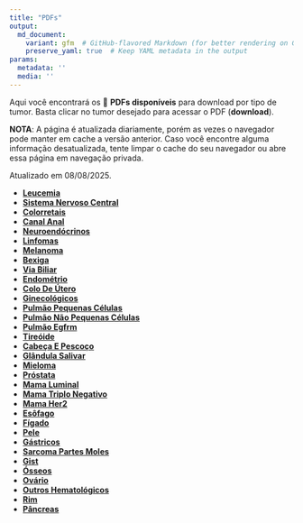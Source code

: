 ```yaml
---
title: "PDFs"
output: 
  md_document:
    variant: gfm  # GitHub-flavored Markdown (for better rendering on GitHub)
    preserve_yaml: true  # Keep YAML metadata in the output
params:
  metadata: ''
  media: ''
---
```


<script async src="https://scripts.simpleanalyticscdn.com/latest.js"></script>

Aqui você encontrará os 📝 **PDFs disponíveis** para download por tipo
de tumor. Basta clicar no tumor desejado para acessar o PDF
(**download**).

**NOTA**: A página é atualizada diariamente, porém as vezes o navegador
pode manter em cache a versão anterior. Caso você encontre alguma
informação desatualizada, tente limpar o cache do seu navegador ou abre
essa página em navegação privada.

Atualizado em 08/08/2025.

- [**Leucemia**](https://coeoralmeds-e768.restdb.io/media/68958bc3f63b804800237e09?download=true)
- [**Sistema Nervoso
  Central**](https://coeoralmeds-e768.restdb.io/media/68958bc4f63b804800237e0c?download=true)
- [**Colorretais**](https://coeoralmeds-e768.restdb.io/media/68958bc7f63b804800237e10?download=true)
- [**Canal
  Anal**](https://coeoralmeds-e768.restdb.io/media/68958bc8f63b804800237e12?download=true)
- [**Neuroendócrinos**](https://coeoralmeds-e768.restdb.io/media/68958bc9f63b804800237e14?download=true)
- [**Linfomas**](https://coeoralmeds-e768.restdb.io/media/68958bcaf63b804800237e16?download=true)
- [**Melanoma**](https://coeoralmeds-e768.restdb.io/media/68958bcbf63b804800237e18?download=true)
- [**Bexiga**](https://coeoralmeds-e768.restdb.io/media/68958bccf63b804800237e1a?download=true)
- [**Via
  Biliar**](https://coeoralmeds-e768.restdb.io/media/68958bcdf63b804800237e1c?download=true)
- [**Endométrio**](https://coeoralmeds-e768.restdb.io/media/68958bcef63b804800237e1e?download=true)
- [**Colo De
  Útero**](https://coeoralmeds-e768.restdb.io/media/68958bcff63b804800237e20?download=true)
- [**Ginecológicos**](https://coeoralmeds-e768.restdb.io/media/68958bd0f63b804800237e26?download=true)
- [**Pulmão Pequenas
  Células**](https://coeoralmeds-e768.restdb.io/media/68958bd2f63b804800237e28?download=true)
- [**Pulmão Não Pequenas
  Células**](https://coeoralmeds-e768.restdb.io/media/68958bd3f63b804800237e2a?download=true)
- [**Pulmão
  Egfrm**](https://coeoralmeds-e768.restdb.io/media/68958bd4f63b804800237e2c?download=true)
- [**Tireóide**](https://coeoralmeds-e768.restdb.io/media/68958bd6f63b804800237e30?download=true)
- [**Cabeça E
  Pescoço**](https://coeoralmeds-e768.restdb.io/media/68958bd7f63b804800237e32?download=true)
- [**Glândula
  Salivar**](https://coeoralmeds-e768.restdb.io/media/68958bd8f63b804800237e34?download=true)
- [**Mieloma**](https://coeoralmeds-e768.restdb.io/media/68958bd9f63b804800237e36?download=true)
- [**Próstata**](https://coeoralmeds-e768.restdb.io/media/68958bdaf63b804800237e38?download=true)
- [**Mama
  Luminal**](https://coeoralmeds-e768.restdb.io/media/68958bddf63b804800237e3c?download=true)
- [**Mama Triplo
  Negativo**](https://coeoralmeds-e768.restdb.io/media/68958bdff63b804800237e3f?download=true)
- [**Mama
  Her2**](https://coeoralmeds-e768.restdb.io/media/68958be0f63b804800237e41?download=true)
- [**Esôfago**](https://coeoralmeds-e768.restdb.io/media/68958be1f63b804800237e43?download=true)
- [**Fígado**](https://coeoralmeds-e768.restdb.io/media/68958be3f63b804800237e45?download=true)
- [**Pele**](https://coeoralmeds-e768.restdb.io/media/68958be4f63b804800237e46?download=true)
- [**Gástricos**](https://coeoralmeds-e768.restdb.io/media/68958be5f63b804800237e48?download=true)
- [**Sarcoma Partes
  Moles**](https://coeoralmeds-e768.restdb.io/media/68958be6f63b804800237e4a?download=true)
- [**Gist**](https://coeoralmeds-e768.restdb.io/media/68958be7f63b804800237e4c?download=true)
- [**Ósseos**](https://coeoralmeds-e768.restdb.io/media/68958be8f63b804800237e4e?download=true)
- [**Ovário**](https://coeoralmeds-e768.restdb.io/media/68958be9f63b804800237e50?download=true)
- [**Outros
  Hematológicos**](https://coeoralmeds-e768.restdb.io/media/68958beaf63b804800237e52?download=true)
- [**Rim**](https://coeoralmeds-e768.restdb.io/media/68958becf63b804800237e54?download=true)
- [**Pâncreas**](https://coeoralmeds-e768.restdb.io/media/68958bedf63b804800237e56?download=true)
